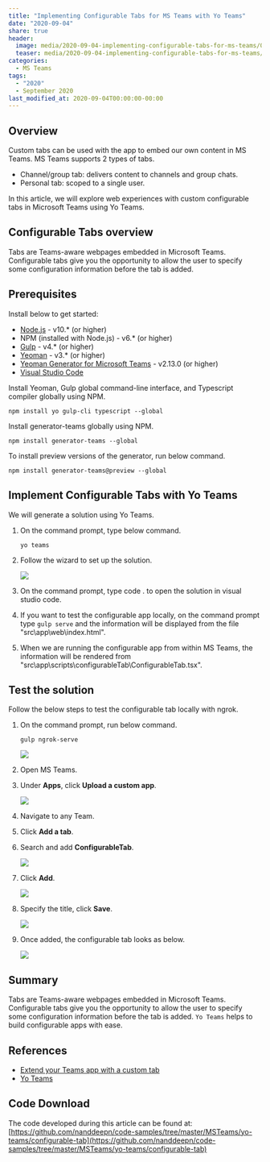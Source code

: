 ```yaml
---
title: "Implementing Configurable Tabs for MS Teams with Yo Teams"
date: "2020-09-04"
share: true
header:
  image: media/2020-09-04-implementing-configurable-tabs-for-ms-teams/07.png
  teaser: media/2020-09-04-implementing-configurable-tabs-for-ms-teams/07.png
categories:
  - MS Teams
tags:
  - "2020"
  - September 2020
last_modified_at: 2020-09-04T00:00:00-00:00
---
```


## Overview

Custom tabs can be used with the app to embed our own content in MS Teams. MS Teams supports 2 types of tabs.

- Channel/group tab: delivers content to channels and group chats.
- Personal tab: scoped to a single user.

In this article, we will explore web experiences with custom configurable tabs in Microsoft Teams using Yo Teams.


## Configurable Tabs overview

Tabs are Teams-aware webpages embedded in Microsoft Teams. Configurable tabs give you the opportunity to allow the user to specify some configuration information before the tab is added.


## Prerequisites

Install below to get started:

- [Node.js](https://nodejs.org/) - v10.* (or higher)
- NPM (installed with Node.js) - v6.* (or higher)
- [Gulp](https://gulpjs.com/) - v4.* (or higher)
- [Yeoman](https://yeoman.io/) - v3.* (or higher)
- [Yeoman Generator for Microsoft Teams](https://github.com/OfficeDev/generator-teams) - v2.13.0 (or higher)
- [Visual Studio Code](https://code.visualstudio.com/)

Install Yeoman, Gulp global command-line interface, and Typescript compiler globally using NPM.

```
npm install yo gulp-cli typescript --global
```

Install generator-teams globally using NPM.

```
npm install generator-teams --global
```

To install preview versions of the generator, run below command.

```
npm install generator-teams@preview --global
```


## Implement Configurable Tabs with Yo Teams

We will generate a solution using Yo Teams.

1. On the command prompt, type below command.

    ```
    yo teams
    ```

2. Follow the wizard to set up the solution.

    ![](/media/2020-09-04-implementing-configurable-tabs-for-ms-teams/01.png)

3. On the command prompt, type code . to open the solution in visual studio code.
4. If you want to test the configurable app locally, on the command prompt type ```gulp serve``` and the information will be displayed from the file "src\app\web\index.html".
5. When we are running the configurable app from within MS Teams, the information will be rendered from "src\app\scripts\configurableTab\ConfigurableTab.tsx".


## Test the solution

Follow the below steps to test the configurable tab locally with ngrok.

1. On the command prompt, run below command.

    ```
    gulp ngrok-serve
    ```

    ![](/media/2020-09-04-implementing-configurable-tabs-for-ms-teams/02.png)

2. Open MS Teams.
3. Under **Apps**, click **Upload a custom app**.

    ![](/media/2020-09-04-implementing-configurable-tabs-for-ms-teams/03.png)

4. Navigate to any Team.
5. Click **Add a tab**.
6. Search and add **ConfigurableTab**.

    ![](/media/2020-09-04-implementing-configurable-tabs-for-ms-teams/04.png)

7. Click **Add**.

    ![](/media/2020-09-04-implementing-configurable-tabs-for-ms-teams/05.png)

8. Specify the title, click **Save**.

    ![](/media/2020-09-04-implementing-configurable-tabs-for-ms-teams/06.png)

9. Once added, the configurable tab looks as below.

    ![](/media/2020-09-04-implementing-configurable-tabs-for-ms-teams/07.png)


## Summary

Tabs are Teams-aware webpages embedded in Microsoft Teams. Configurable tabs give you the opportunity to allow the user to specify some configuration information before the tab is added. ```Yo Teams``` helps to build configurable apps with ease.


## References

- [Extend your Teams app with a custom tab](https://docs.microsoft.com/en-us/microsoftteams/platform/tabs/how-to/add-tab)
- [Yo Teams](https://docs.microsoft.com/en-us/microsoftteams/platform/tutorials/get-started-yeoman)


## Code Download

The code developed during this article can be found at: [https://github.com/nanddeepn/code-samples/tree/master/MSTeams/yo-teams/configurable-tab](https://github.com/nanddeepn/code-samples/tree/master/MSTeams/yo-teams/configurable-tab)
